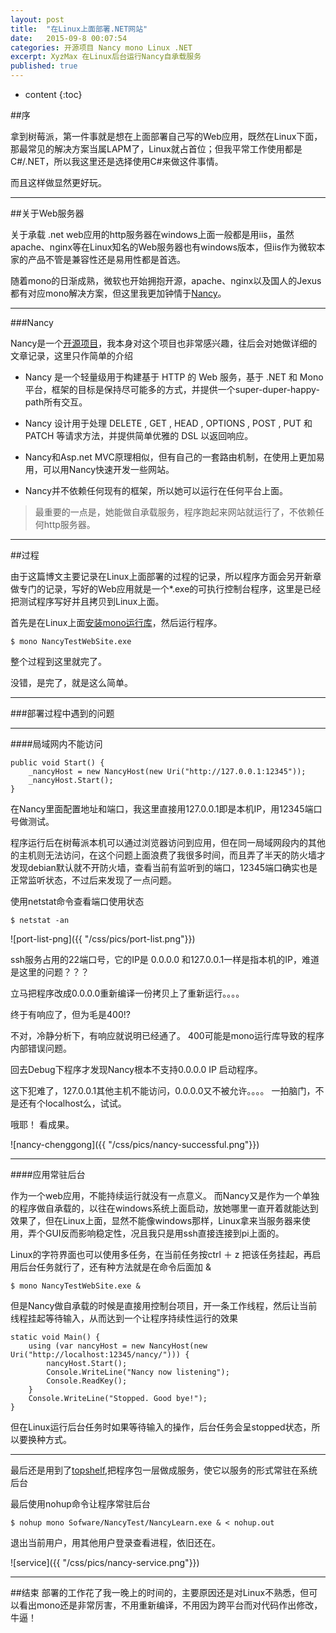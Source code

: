 ```yaml
---
layout: post
title:  "在Linux上面部署.NET网站"
date:   2015-09-8 00:07:54
categories: 开源项目 Nancy mono Linux .NET
excerpt: XyzMax 在Linux后台运行Nancy自承载服务
published: true
---
```


* content
{:toc}


##序


拿到树莓派，第一件事就是想在上面部署自己写的Web应用，既然在Linux下面，那最常见的解决方案当属LAPM了，Linux就占首位；但我平常工作使用都是C#/.NET，所以我这里还是选择使用C#来做这件事情。

而且这样做显然更好玩。


---

##关于Web服务器

关于承载 .net web应用的http服务器在windows上面一般都是用iis，虽然apache、nginx等在Linux知名的Web服务器也有windows版本，但iis作为微软本家的产品不管是兼容性还是易用性都是首选。

随着mono的日渐成熟，微软也开始拥抱开源，apache、nginx以及国人的Jexus都有对应mono解决方案，但这里我更加钟情于[Nancy](http://nancyfx.org/)。

---

###Nancy

Nancy是一个[开源项目](https://github.com/NancyFx/Nancy)，我本身对这个项目也非常感兴趣，往后会对她做详细的文章记录，这里只作简单的介绍

* Nancy 是一个轻量级用于构建基于 HTTP 的 Web 服务，基于 .NET 和 Mono 平台，框架的目标是保持尽可能多的方式，并提供一个super-duper-happy-path所有交互。

* Nancy 设计用于处理  DELETE ,  GET ,  HEAD ,  OPTIONS ,  POST ,  PUT   和 PATCH  等请求方法，并提供简单优雅的 DSL 以返回响应。

* Nancy和Asp.net MVC原理相似，但有自己的一套路由机制，在使用上更加易用，可以用Nancy快速开发一些网站。

* Nancy并不依赖任何现有的框架，所以她可以运行在任何平台上面。

>最重要的一点是，她能做自承载服务，程序跑起来网站就运行了，不依赖任何http服务器。

---

##过程

由于这篇博文主要记录在Linux上面部署的过程的记录，所以程序方面会另开新章做专门的记录，写好的Web应用就是一个*.exe的可执行控制台程序，这里是已经把测试程序写好并且拷贝到Linux上面。

首先是在Linux上面[安装mono运行库](/2015/09/05/raspbian-mono/)，然后运行程序。

	$ mono NancyTestWebSite.exe




整个过程到这里就完了。 


没错，是完了，就是这么简单。

---

###部署过程中遇到的问题

---

####局域网内不能访问


    public void Start() {
        _nancyHost = new NancyHost(new Uri("http://127.0.0.1:12345"));
        _nancyHost.Start();
    }


在Nancy里面配置地址和端口，我这里直接用127.0.0.1即是本机IP，用12345端口号做测试。

程序运行后在树莓派本机可以通过浏览器访问到应用，但在同一局域网段内的其他的主机则无法访问，在这个问题上面浪费了我很多时间，而且弄了半天的防火墙才发现debian默认就不开防火墙，查看当前有监听到的端口，12345端口确实也是正常监听状态，不过后来发现了一点问题。

使用netstat命令查看端口使用状态

	$ netstat -an

![port-list-png]({{ "/css/pics/port-list.png"}})

ssh服务占用的22端口号，它的IP是 0.0.0.0 和127.0.0.1一样是指本机的IP，难道是这里的问题？？？

立马把程序改成0.0.0.0重新编译一份拷贝上了重新运行。。。。

终于有响应了，但为毛是400!?

不对，冷静分析下，有响应就说明已经通了。 400可能是mono运行库导致的程序内部错误问题。


回去Debug下程序才发现Nancy根本不支持0.0.0.0 IP 启动程序。

这下犯难了，127.0.0.1其他主机不能访问，0.0.0.0又不被允许。。。。  一拍脑门，不是还有个localhost么，试试。


哦耶！ 看成果。


![nancy-chenggong]({{ "/css/pics/nancy-successful.png"}})

---

####应用常驻后台

作为一个web应用，不能持续运行就没有一点意义。 而Nancy又是作为一个单独的程序做自承载的，以往在windows系统上面启动，放她哪里一直开着就能达到效果了，但在Linux上面，显然不能像windows那样，Linux拿来当服务器来使用，弄个GUI反而影响稳定性，况且我只是用ssh直接连接到pi上面的。


Linux的字符界面也可以使用多任务，在当前任务按ctrl ＋ z 把该任务挂起，再启用后台任务就行了，还有种方法就是在命令后面加 &

	$ mono NancyTestWebSite.exe &

但是Nancy做自承载的时候是直接用控制台项目，开一条工作线程，然后让当前线程挂起等待输入，从而达到一个让程序持续性运行的效果


    static void Main() {
        using (var nancyHost = new NancyHost(new Uri("http://localhost:12345/nancy/"))) {
            nancyHost.Start();
            Console.WriteLine("Nancy now listening");
            Console.ReadKey();
        }
        Console.WriteLine("Stopped. Good bye!");
    }

但在Linux运行后台任务时如果等待输入的操作，后台任务会呈stopped状态，所以要换种方式。


---

最后还是用到了[topshelf](http://topshelf-project.com/),把程序包一层做成服务，使它以服务的形式常驻在系统后台

最后使用nohup命令让程序常驻后台

	$ nohup mono Sofware/NancyTest/NancyLearn.exe & < nohup.out

退出当前用户，用其他用户登录查看进程，依旧还在。

![service]({{ "/css/pics/nancy-service.png"}})

---


##结束
部署的工作花了我一晚上的时间的，主要原因还是对Linux不熟悉，但可以看出mono还是非常厉害，不用重新编译，不用因为跨平台而对代码作出修改，牛逼！













